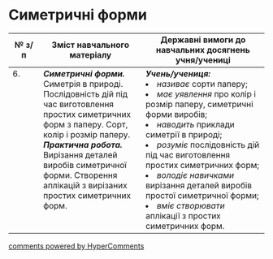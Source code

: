 <div id="hypercomments_widget" class="js-hypercomments-widget invisible"></div>

# Симетричні форми

<table>
  <tr>
    <td width="12%" align="center"><b>№ з/п</b></td>
    <td width="40%" align="center"><b>Зміст навчального матеріалу</b></td>
    <td width="60%" align="center"><b>Державні вимоги до навчальних досягнень учня/учениці</b></td>
  </tr>
<tbody>
  <tr>
    <td width="12%" style="vertical-align:top !important;">
6.</td>
    <td width="40%" style="vertical-align:top !important;">
<b><i>Симетричні форми.</i></b> Симетрія в природі. Послідовність дій під час виготовлення простих симетричних форм з паперу. Сорт, колір і розмір паперу.<br>
<b><i>Практична робота.</i></b> Вирізання деталей виробів симетричної форми. Створення аплікацій з вирізаних простих симетричних форм.</td>
    <td width="60%" style="vertical-align:top !important;">
<i><b>Учень/учениця:</b></i><br>
<li><i>називає</i> сорти паперу;</li>
<li><i>має уявлення</i> про колір і розмір паперу, симетричні форми виробів; </li>
<li><i>наводить</i> приклади симетрії в природі;</li>
<li><i>розуміє</i> послідовність дій під час виготовлення простих симетричних форм;</li>
<li><i>володіє навичками</i> вирізання деталей виробів простої симетричної форми;</li>
<li><i>вміє створювати</i> аплікації з простих симетричних форм.</li>
</td>
  </tr>
</tbody>
</table>

<div class="js-hypercomments-container">
<a href="http://hypercomments.com" class="hc-link" title="comments widget">comments powered by HyperComments</a>
</div>